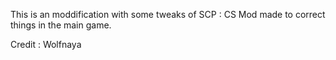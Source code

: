 This is an moddification with some tweaks of SCP : CS
Mod made to correct things in the main game.

Credit : Wolfnaya
